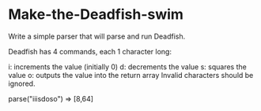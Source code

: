 # Make-the-Deadfish-swim

Write a simple parser that will parse and run Deadfish.

Deadfish has 4 commands, each 1 character long:

i: increments the value (initially 0)
d: decrements the value
s: squares the value
o: outputs the value into the return array
   Invalid characters should be ignored.

parse("iiisdoso") => [8,64]
